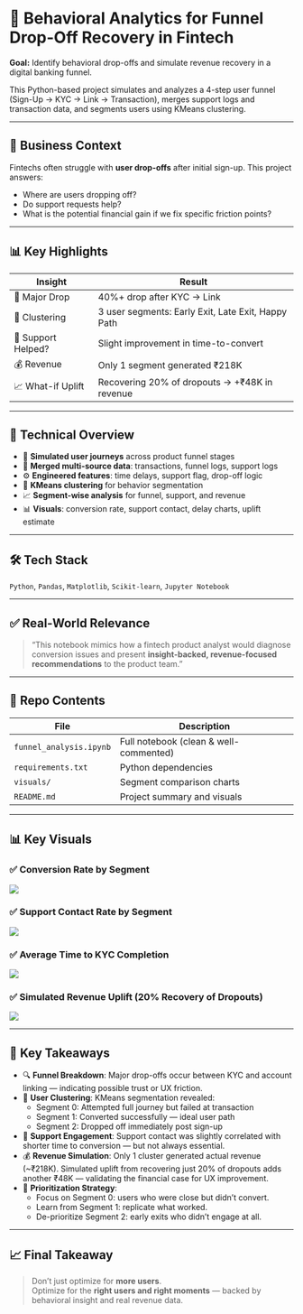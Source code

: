 # 🧠 Behavioral Analytics for Funnel Drop-Off Recovery in Fintech

**Goal:** Identify behavioral drop-offs and simulate revenue recovery in a digital banking funnel.

This Python-based project simulates and analyzes a 4-step user funnel (Sign-Up → KYC → Link → Transaction), merges support logs and transaction data, and segments users using KMeans clustering.

---

## 📌 Business Context

Fintechs often struggle with **user drop-offs** after initial sign-up. This project answers:
- Where are users dropping off?
- Do support requests help?
- What is the potential financial gain if we fix specific friction points?

---

## 📊 Key Highlights

| Insight | Result |
|--------|--------|
| 🧯 Major Drop | 40%+ drop after KYC → Link |
| 🤖 Clustering | 3 user segments: Early Exit, Late Exit, Happy Path |
| 💬 Support Helped? | Slight improvement in time-to-convert |
| 💰 Revenue | Only 1 segment generated ₹218K |
| 📈 What-if Uplift | Recovering 20% of dropouts → +₹48K in revenue |

---

## 🧪 Technical Overview

- 🔁 **Simulated user journeys** across product funnel stages
- 🔗 **Merged multi-source data**: transactions, funnel logs, support logs
- ⚙️ **Engineered features**: time delays, support flag, drop-off logic
- 🧬 **KMeans clustering** for behavior segmentation
- 📈 **Segment-wise analysis** for funnel, support, and revenue
- 📊 **Visuals**: conversion rate, support contact, delay charts, uplift estimate

---

## 🛠️ Tech Stack

`Python`, `Pandas`, `Matplotlib`, `Scikit-learn`, `Jupyter Notebook`

---

## ✅ Real-World Relevance

> “This notebook mimics how a fintech product analyst would diagnose conversion issues and present **insight-backed, revenue-focused recommendations** to the product team.”

---

## 📁 Repo Contents

| File | Description |
|------|-------------|
| `funnel_analysis.ipynb` | Full notebook (clean & well-commented) |
| `requirements.txt` | Python dependencies |
| `visuals/` | Segment comparison charts |
| `README.md` | Project summary and visuals |

---

## 📊 Key Visuals

### ✅ Conversion Rate by Segment
![](visuals/visuals/conversion_rate_by_segment.png)

### ✅ Support Contact Rate by Segment
![](visuals/visuals/support_rate_by_segment.png)

### ✅ Average Time to KYC Completion
![](visuals/visuals/avg_time_to_kyc.png)

### ✅ Simulated Revenue Uplift (20% Recovery of Dropouts)
![](visuals/visuals/revenue_uplift_simulation.png)

---

## 🧠 Key Takeaways

- 🔍 **Funnel Breakdown**: Major drop-offs occur between KYC and account linking — indicating possible trust or UX friction.
- 🧠 **User Clustering**: KMeans segmentation revealed:
  - Segment 0: Attempted full journey but failed at transaction
  - Segment 1: Converted successfully — ideal user path
  - Segment 2: Dropped off immediately post sign-up
- 💬 **Support Engagement**: Support contact was slightly correlated with shorter time to conversion — but not always essential.
- 💰 **Revenue Simulation**: Only 1 cluster generated actual revenue (~₹218K). Simulated uplift from recovering just 20% of dropouts adds another ₹48K — validating the financial case for UX improvement.
- 🧭 **Prioritization Strategy**:
  - Focus on Segment 0: users who were close but didn’t convert.
  - Learn from Segment 1: replicate what worked.
  - De-prioritize Segment 2: early exits who didn’t engage at all.

---

## 📈 Final Takeaway

> Don’t just optimize for **more users**.  
> Optimize for the **right users and right moments** — backed by behavioral insight and real revenue data.
